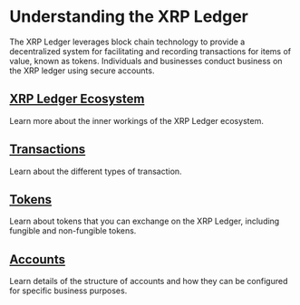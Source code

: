 # Understanding the XRP Ledger

The XRP Ledger leverages block chain technology to provide a decentralized system for facilitating and recording transactions for items of value, known as tokens. Individuals and businesses conduct business on the XRP ledger using secure accounts.

## [XRP Ledger Ecosystem](xrpl-ecosystem.html)

Learn more about the inner workings of the XRP Ledger ecosystem.

## [Transactions](transactions.html)

Learn about the different types of transaction.

## [Tokens](tokens.html)

Learn about tokens that you can exchange on the XRP Ledger, including fungible and non-fungible tokens.

## [Accounts](accounts.html)

Learn details of the structure of accounts and how they can be configured for specific business purposes.